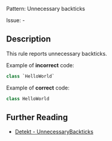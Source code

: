 Pattern: Unnecessary backticks

Issue: -

## Description

This rule reports unnecessary backticks.

Example of **incorrect** code:

```kotlin
class `HelloWorld`
```

Example of **correct** code:

```kotlin
class HelloWorld
```

## Further Reading

* [Detekt - UnnecessaryBackticks](https://detekt.dev/docs/rules/style/#unnecessarybackticks)
